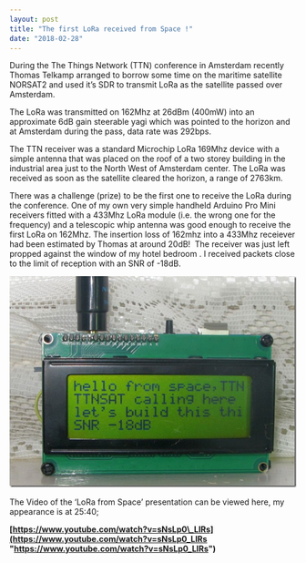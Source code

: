 ```yaml
---
layout: post
title: "The first LoRa received from Space !"
date: "2018-02-28"
---
```


During the The Things Network (TTN) conference in Amsterdam recently Thomas Telkamp arranged to borrow some time on the maritime satellite NORSAT2 and used it’s SDR to transmit LoRa as the satellite passed over Amsterdam.

The LoRa was transmitted on 162Mhz at 26dBm (400mW) into an approximate 6dB gain steerable yagi which was pointed to the horizon and at Amsterdam during the pass, data rate was 292bps.

The TTN receiver was a standard Microchip LoRa 169Mhz device with a simple antenna that was placed on the roof of a two storey building in the industrial area just to the North West of Amsterdam center. The LoRa was received as soon as the satellite cleared the horizon, a range of 2763km.

There was a challenge (prize) to be the first one to receive the LoRa during the conference. One of my own very simple handheld Arduino Pro Mini receivers fitted with a 433Mhz LoRa module (i.e. the wrong one for the frequency) and a telescopic whip antenna was good enough to receive the first LoRa on 162Mhz. The insertion loss of 162mhz into a 433Mhz receiever had been estimated by Thomas at around 20dB!  The receiver was just left propped against the window of my hotel bedroom . I received packets close to the limit of reception with an SNR of -18dB.

![LoRa from Space](/images/LoRa-from-Space_thumb.jpg "LoRa from Space")
 

The Video of the ‘LoRa from Space’ presentation can be viewed here, my appearance is at 25:40;

**[https://www.youtube.com/watch?v=sNsLp0\_LIRs](https://www.youtube.com/watch?v=sNsLp0_LIRs "https://www.youtube.com/watch?v=sNsLp0_LIRs")**
